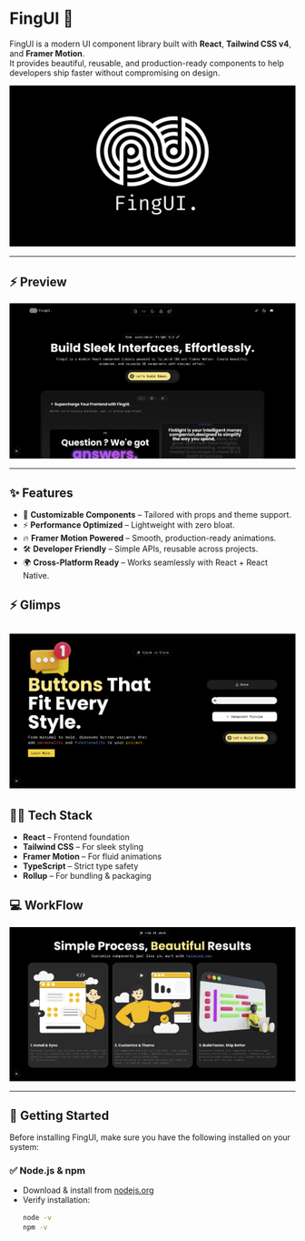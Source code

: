 # FingUI 🚀  
FingUI is a modern UI component library built with **React**, **Tailwind CSS v4**, and **Framer Motion**.  
It provides beautiful, reusable, and production-ready components to help developers ship faster without compromising on design.  

![FingUI Banner](./public/fing.jpg) <!-- Image 1 -->

---
## ⚡️ Preview
![FingUI Homepage](./public/home.png) <!-- Image 2 -->

---
## ✨ Features
- 🎨 **Customizable Components** – Tailored with props and theme support.  
- ⚡ **Performance Optimized** – Lightweight with zero bloat.  
- 🔥 **Framer Motion Powered** – Smooth, production-ready animations.  
- 🛠️ **Developer Friendly** – Simple APIs, reusable across projects.  
- 🌍 **Cross-Platform Ready** – Works seamlessly with React + React Native.  
## ⚡️ Glimps
![FingUI Components](./public/button.png) <!-- Image 2 -->
---

## 🧑‍💻 Tech Stack
- **React** – Frontend foundation  
- **Tailwind CSS** – For sleek styling  
- **Framer Motion** – For fluid animations  
- **TypeScript** – Strict type safety  
- **Rollup** – For bundling & packaging  


## 💻 WorkFlow
![FingUI Tech Stack](./public/features.png) <!-- Image 2 -->

---

## 🚀 Getting Started  

Before installing FingUI, make sure you have the following installed on your system:  

### ✅ Node.js & npm  
- Download & install from [nodejs.org](https://nodejs.org/)  
- Verify installation:  
  ```bash
  node -v
  npm -v

